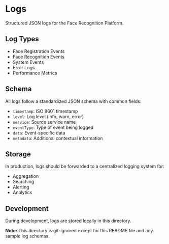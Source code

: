 # Logs

Structured JSON logs for the Face Recognition Platform.

## Log Types

- Face Registration Events
- Face Recognition Events
- System Events
- Error Logs
- Performance Metrics

## Schema

All logs follow a standardized JSON schema with common fields:

- `timestamp`: ISO 8601 timestamp
- `level`: Log level (info, warn, error)
- `service`: Source service name
- `eventType`: Type of event being logged
- `data`: Event-specific data
- `metadata`: Additional contextual information

## Storage

In production, logs should be forwarded to a centralized logging system for:

- Aggregation
- Searching
- Alerting
- Analytics

## Development

During development, logs are stored locally in this directory.

**Note:** This directory is git-ignored except for this README file and any sample log schemas.
